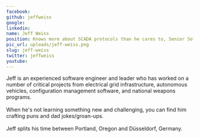 ```yaml
---
facebook: 
github: jeffweiss
google: 
linkedin: 
name: Jeff Weiss
position: Knows more about SCADA protocols than he cares to, Senior Software Engineer @ Enbala Power Networks
pic_url: uploads/jeff-weiss.png
slug: jeff-weiss
twitter: jeffweiss
youtube: 
---
```

<p>Jeff is an experienced software engineer and leader who has worked on a number of critical projects from electrical grid infrastructure, autonomous vehicles, configuration management software, and national weapons programs.<br />
<br />
When he&#39;s not learning something new and challenging, you can find him crafting puns and dad jokes/groan-ups.<br />
<br />
Jeff splits his time between Portland, Oregon and D&uuml;sseldorf, Germany.</p>
